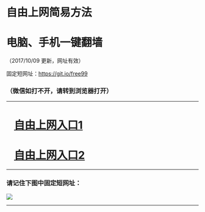 ﻿# 自由上网简易方法

# 电脑、手机一键翻墙

（2017/10/09 更新，网址有效）

固定短网址：https://git.io/free99

### （微信如打不开，请转到浏览器打开）


***





# &nbsp;&nbsp; <a href="http://ft681010822.fwq-tz-1001.info/fwqtz01.html?t=10090013418 " target="_blank">自由上网入口1</a>
# &nbsp;&nbsp; <a href="http://ft1017131016.fwq-tz-1002.info/fwqtz02.html?t=100900118212 " target="_blank">自由上网入口2</a>
***

### 请记住下图中固定短网址：

<img src="https://s3-us-west-2.amazonaws.com/fwq-1001/yjfq-20170905okok.png" /> 


***

